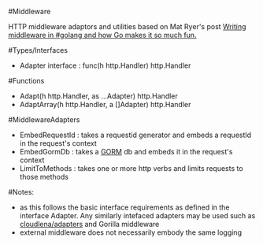 #Middleware

HTTP middleware adaptors and utilities based on Mat Ryer's post [Writing middleware in #golang and how Go makes it so much fun.](https://medium.com/@matryer/writing-middleware-in-golang-and-how-go-makes-it-so-much-fun-4375c1246e81)

#Types/Interfaces

- Adapter interface : func(h http.Handler) http.Handler

#Functions

- Adapt(h http.Handler, as ...Adapter) http.Handler
- AdaptArray(h http.Handler, a []Adapter) http.Handler

#MiddlewareAdapters

- EmbedRequestId : takes a requestid generator and embeds a requestId in the request's context
- EmbedGormDb : takes a [GORM](https://gorm.io/index.html) db and embeds it in the request's context
- LimitToMethods : takes one or more http verbs and limits requests to those methods


#Notes:

- as this follows the basic interface requirements as defined in the interface Adapter. Any similarly intefaced adapters may be used such as [cloudlena/adapters](https://github.com/cloudlena/adapters) and Gorilla middleware
- external middleware does not necessarily embody the same logging